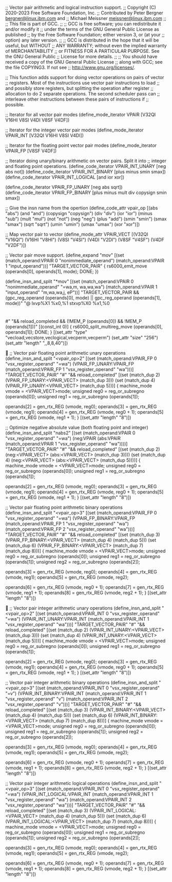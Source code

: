 ;; Vector pair arithmetic and logical instruction support.
;; Copyright (C) 2020-2023 Free Software Foundation, Inc.
;; Contributed by Peter Bergner <bergner@linux.ibm.com> and
;;		  Michael Meissner <meissner@linux.ibm.com>
;;
;; This file is part of GCC.
;;
;; GCC is free software; you can redistribute it and/or modify it
;; under the terms of the GNU General Public License as published
;; by the Free Software Foundation; either version 3, or (at your
;; option) any later version.
;;
;; GCC is distributed in the hope that it will be useful, but WITHOUT
;; ANY WARRANTY; without even the implied warranty of MERCHANTABILITY
;; or FITNESS FOR A PARTICULAR PURPOSE.  See the GNU General Public
;; License for more details.
;;
;; You should have received a copy of the GNU General Public License
;; along with GCC; see the file COPYING3.  If not see
;; <http://www.gnu.org/licenses/>.

;; This function adds support for doing vector operations on pairs of vector
;; registers.  Most of the instructions use vector pair instructions to load
;; and possibly store registers, but splitting the operation after register
;; allocation to do 2 separate operations.  The second scheduler pass can
;; interleave other instructions between these pairs of instructions if
;; possible.

;; Iterator for all vector pair modes
(define_mode_iterator VPAIR [V32QI V16HI V8SI V4DI V8SF V4DF])

;; Iterator for the integer vector pair modes
(define_mode_iterator VPAIR_INT [V32QI V16HI V8SI V4DI])

;; Iterator for the floating point vector pair modes
(define_mode_iterator VPAIR_FP [V8SF V4DF])

;; Iterator doing unary/binary arithmetic on vector pairs.  Split it into
;; integer and floating point operations.
(define_code_iterator VPAIR_INT_UNARY   [neg abs not])
(define_code_iterator VPAIR_INT_BINARY  [plus minus smin smax])
(define_code_iterator VPAIR_INT_LOGICAL [and ior xor])

(define_code_iterator VPAIR_FP_UNARY  [neg abs sqrt])
(define_code_iterator VPAIR_FP_BINARY [plus minus mult div copysign smin smax])

;; Give the insn name from the opertion
(define_code_attr vpair_op [(abs      "abs")
			    (and      "and")
			    (copysign "copysign")
			    (div      "div")
			    (ior      "ior")
			    (minus    "sub")
			    (mult     "mul")
			    (not      "not")
			    (neg      "neg")
			    (plus     "add")
			    (smin     "smin")
			    (smax     "smax")
			    (sqrt     "sqrt")
			    (umin     "umin")
			    (umax     "umax")
			    (xor      "xor")])

;; Map vector pair to vector
(define_mode_attr VPAIR_VECT [(V32QI "V16QI")
			      (V16HI "V8HI")
			      (V8SI  "V4SI")
			      (V4DI  "V2DI")
			      (V8SF  "V4SF")
			      (V4DF  "V2DF")])


;; Vector pair move support.
(define_expand "mov<mode>"
  [(set (match_operand:VPAIR 0 "nonimmediate_operand")
	(match_operand:VPAIR 1 "input_operand"))]
  "TARGET_VECTOR_PAIR"
{
  rs6000_emit_move (operands[0], operands[1], <MODE>mode);
  DONE;
})

(define_insn_and_split "*mov<mode>"
  [(set (match_operand:VPAIR 0 "nonimmediate_operand" "=wa,m, wa,wa,wa")
	(match_operand:VPAIR 1 "input_operand"          "m,wa,wa,j, eP"))]
  "TARGET_VECTOR_PAIR
   && (gpc_reg_operand (operands[0], <MODE>mode)
       || gpc_reg_operand (operands[1], <MODE>mode))"
  "@
   lxvp%X1 %x0,%1
   stxvp%X0 %x1,%0
   #
   #
   #"
  "&& reload_completed
   && (!MEM_P (operands[0]) && !MEM_P (operands[1]))"
  [(const_int 0)]
{
  rs6000_split_multireg_move (operands[0], operands[1]);
  DONE;
}
  [(set_attr "type" "vecload,vecstore,veclogical,vecperm,vecperm")
   (set_attr "size" "256")
   (set_attr "length" "*,*,8,8,40")])


;; Vector pair floating point arithmetic unary operations
(define_insn_and_split "<vpair_op><mode>2"
  [(set (match_operand:VPAIR_FP 0 "vsx_register_operand" "=wa")
	(VPAIR_FP_UNARY:VPAIR_FP
	 (match_operand:VPAIR_FP 1 "vsx_register_operand" "wa")))]
  "TARGET_VECTOR_PAIR"
  "#"
  "&& reload_completed"
  [(set (match_dup 2) (VPAIR_FP_UNARY:<VPAIR_VECT> (match_dup 3)))
   (set (match_dup 4) (VPAIR_FP_UNARY:<VPAIR_VECT> (match_dup 5)))]
{
  machine_mode vmode = <VPAIR_VECT>mode;
  unsigned reg0 = reg_or_subregno (operands[0]);
  unsigned reg1 = reg_or_subregno (operands[1]);

  operands[2] = gen_rtx_REG (vmode, reg0);
  operands[3] = gen_rtx_REG (vmode, reg1);
  operands[4] = gen_rtx_REG (vmode, reg0 + 1);
  operands[5] = gen_rtx_REG (vmode, reg1 + 1);
}
  [(set_attr "length" "8")])

;; Optimize negative absolute value (both floating point and integer)
(define_insn_and_split "nabs<mode>2"
  [(set (match_operand:VPAIR 0 "vsx_register_operand" "=wa")
	(neg:VPAIR
	 (abs:VPAIR
	  (match_operand:VPAIR 1 "vsx_register_operand" "wa"))))]
  "TARGET_VECTOR_PAIR"
  "#"
  "&& reload_completed"
  [(set (match_dup 2)
	(neg:<VPAIR_VECT>
	 (abs:<VPAIR_VECT> (match_dup 3))))
   (set (match_dup 4)
	(neg:<VPAIR_VECT>
	 (abs:<VPAIR_VECT> (match_dup 5))))]
{
  machine_mode vmode = <VPAIR_VECT>mode;
  unsigned reg0 = reg_or_subregno (operands[0]);
  unsigned reg1 = reg_or_subregno (operands[1]);

  operands[2] = gen_rtx_REG (vmode, reg0);
  operands[3] = gen_rtx_REG (vmode, reg1);
  operands[4] = gen_rtx_REG (vmode, reg0 + 1);
  operands[5] = gen_rtx_REG (vmode, reg1 + 1);
}
  [(set_attr "length" "8")])

;; Vector pair floating point arithmetic binary operations
(define_insn_and_split "<vpair_op><mode>3"
  [(set (match_operand:VPAIR_FP 0 "vsx_register_operand" "=wa")
	(VPAIR_FP_BINARY:VPAIR_FP
	 (match_operand:VPAIR_FP 1 "vsx_register_operand" "wa")
	 (match_operand:VPAIR_FP 2 "vsx_register_operand" "wa")))]
  "TARGET_VECTOR_PAIR"
  "#"
  "&& reload_completed"
  [(set (match_dup 3)
	(VPAIR_FP_BINARY:<VPAIR_VECT> (match_dup 4)
				      (match_dup 5)))
   (set (match_dup 6)
	(VPAIR_FP_BINARY:<VPAIR_VECT> (match_dup 7)
				      (match_dup 8)))]
{
  machine_mode vmode = <VPAIR_VECT>mode;
  unsigned reg0 = reg_or_subregno (operands[0]);
  unsigned reg1 = reg_or_subregno (operands[1]);
  unsigned reg2 = reg_or_subregno (operands[2]);

  operands[3] = gen_rtx_REG (vmode, reg0);
  operands[4] = gen_rtx_REG (vmode, reg1);
  operands[5] = gen_rtx_REG (vmode, reg2);

  operands[6] = gen_rtx_REG (vmode, reg0 + 1);
  operands[7] = gen_rtx_REG (vmode, reg1 + 1);
  operands[8] = gen_rtx_REG (vmode, reg2 + 1);
}
  [(set_attr "length" "8")])


;; Vector pair integer arithmetic unary operations
(define_insn_and_split "<vpair_op><mode>2"
  [(set (match_operand:VPAIR_INT 0 "vsx_register_operand" "=wa")
	(VPAIR_INT_UNARY:VPAIR_INT
	 (match_operand:VPAIR_INT 1 "vsx_register_operand" "wa")))]
  "TARGET_VECTOR_PAIR"
  "#"
  "&& reload_completed"
  [(set (match_dup 2) (VPAIR_INT_UNARY:<VPAIR_VECT> (match_dup 3)))
   (set (match_dup 4) (VPAIR_INT_UNARY:<VPAIR_VECT> (match_dup 5)))]
{
  machine_mode vmode = <VPAIR_VECT>mode;
  unsigned reg0 = reg_or_subregno (operands[0]);
  unsigned reg1 = reg_or_subregno (operands[1]);

  operands[2] = gen_rtx_REG (vmode, reg0);
  operands[3] = gen_rtx_REG (vmode, reg1);
  operands[4] = gen_rtx_REG (vmode, reg0 + 1);
  operands[5] = gen_rtx_REG (vmode, reg1 + 1);
}
  [(set_attr "length" "8")])

;; Vector pair integer arithmetic binary operations
(define_insn_and_split "<vpair_op><mode>3"
  [(set (match_operand:VPAIR_INT 0 "vsx_register_operand" "=v")
	(VPAIR_INT_BINARY:VPAIR_INT
	 (match_operand:VPAIR_INT 1 "vsx_register_operand" "v")
	 (match_operand:VPAIR_INT 2 "vsx_register_operand" "v")))]
  "TARGET_VECTOR_PAIR"
  "#"
  "&& reload_completed"
  [(set (match_dup 3)
	(VPAIR_INT_BINARY:<VPAIR_VECT> (match_dup 4)
				      (match_dup 5)))
   (set (match_dup 6)
	(VPAIR_INT_BINARY:<VPAIR_VECT> (match_dup 7)
				      (match_dup 8)))]
{
  machine_mode vmode = <VPAIR_VECT>mode;
  unsigned reg0 = reg_or_subregno (operands[0]);
  unsigned reg1 = reg_or_subregno (operands[1]);
  unsigned reg2 = reg_or_subregno (operands[2]);

  operands[3] = gen_rtx_REG (vmode, reg0);
  operands[4] = gen_rtx_REG (vmode, reg1);
  operands[5] = gen_rtx_REG (vmode, reg2);

  operands[6] = gen_rtx_REG (vmode, reg0 + 1);
  operands[7] = gen_rtx_REG (vmode, reg1 + 1);
  operands[8] = gen_rtx_REG (vmode, reg2 + 1);
}
  [(set_attr "length" "8")])

;; Vector pair integer arithmetic logical operations
(define_insn_and_split "<vpair_op><mode>3"
  [(set (match_operand:VPAIR_INT 0 "vsx_register_operand" "=wa")
	(VPAIR_INT_LOGICAL:VPAIR_INT
	 (match_operand:VPAIR_INT 1 "vsx_register_operand" "wa")
	 (match_operand:VPAIR_INT 2 "vsx_register_operand" "wa")))]
  "TARGET_VECTOR_PAIR"
  "#"
  "&& reload_completed"
  [(set (match_dup 3)
	(VPAIR_INT_LOGICAL:<VPAIR_VECT> (match_dup 4)
					(match_dup 5)))
   (set (match_dup 6)
	(VPAIR_INT_LOGICAL:<VPAIR_VECT> (match_dup 7)
					(match_dup 8)))]
{
  machine_mode vmode = <VPAIR_VECT>mode;
  unsigned reg0 = reg_or_subregno (operands[0]);
  unsigned reg1 = reg_or_subregno (operands[1]);
  unsigned reg2 = reg_or_subregno (operands[2]);

  operands[3] = gen_rtx_REG (vmode, reg0);
  operands[4] = gen_rtx_REG (vmode, reg1);
  operands[5] = gen_rtx_REG (vmode, reg2);

  operands[6] = gen_rtx_REG (vmode, reg0 + 1);
  operands[7] = gen_rtx_REG (vmode, reg1 + 1);
  operands[8] = gen_rtx_REG (vmode, reg2 + 1);
}
  [(set_attr "length" "8")])
